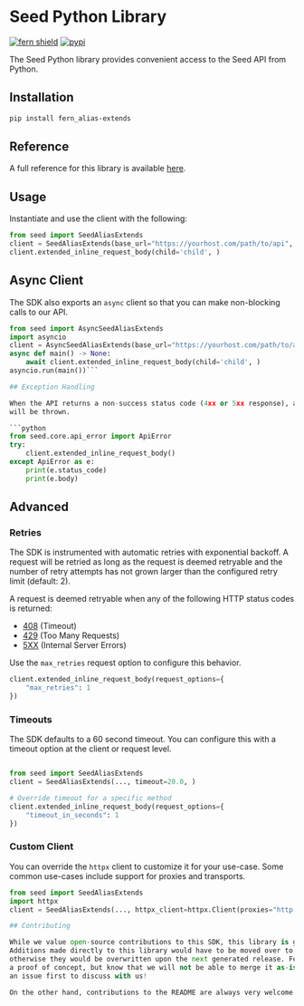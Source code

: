 # Seed Python Library

[![fern shield](https://img.shields.io/badge/%F0%9F%8C%BF-Built%20with%20Fern-brightgreen)](https://buildwithfern.com?utm_source=github&utm_medium=github&utm_campaign=readme&utm_source=Seed%2FPython)
[![pypi](https://img.shields.io/pypi/v/fern_alias-extends)](https://pypi.python.org/pypi/fern_alias-extends)

The Seed Python library provides convenient access to the Seed API from Python.

## Installation

```sh
pip install fern_alias-extends
```

## Reference

A full reference for this library is available [here](./reference.md).

## Usage

Instantiate and use the client with the following:

```python
from seed import SeedAliasExtends
client = SeedAliasExtends(base_url="https://yourhost.com/path/to/api", )
client.extended_inline_request_body(child='child', )
```

## Async Client

The SDK also exports an `async` client so that you can make non-blocking calls to our API.

```python
from seed import AsyncSeedAliasExtends
import asyncio
client = AsyncSeedAliasExtends(base_url="https://yourhost.com/path/to/api", )
async def main() -> None:
    await client.extended_inline_request_body(child='child', )
asyncio.run(main())```

## Exception Handling

When the API returns a non-success status code (4xx or 5xx response), a subclass of the following error
will be thrown.

```python
from seed.core.api_error import ApiError
try:
    client.extended_inline_request_body()
except ApiError as e:
    print(e.status_code)
    print(e.body)
```

## Advanced

### Retries

The SDK is instrumented with automatic retries with exponential backoff. A request will be retried as long
as the request is deemed retryable and the number of retry attempts has not grown larger than the configured
retry limit (default: 2).

A request is deemed retryable when any of the following HTTP status codes is returned:

- [408](https://developer.mozilla.org/en-US/docs/Web/HTTP/Status/408) (Timeout)
- [429](https://developer.mozilla.org/en-US/docs/Web/HTTP/Status/429) (Too Many Requests)
- [5XX](https://developer.mozilla.org/en-US/docs/Web/HTTP/Status/500) (Internal Server Errors)

Use the `max_retries` request option to configure this behavior.

```python
client.extended_inline_request_body(request_options={
    "max_retries": 1
})
```

### Timeouts

The SDK defaults to a 60 second timeout. You can configure this with a timeout option at the client or request level.

```python

from seed import SeedAliasExtends
client = SeedAliasExtends(..., timeout=20.0, )

# Override timeout for a specific method
client.extended_inline_request_body(request_options={
    "timeout_in_seconds": 1
})
```

### Custom Client

You can override the `httpx` client to customize it for your use-case. Some common use-cases include support for proxies
and transports.

```python
from seed import SeedAliasExtends
import httpx
client = SeedAliasExtends(..., httpx_client=httpx.Client(proxies="http://my.test.proxy.example.com", transport=httpx.HTTPTransport(local_address="0.0.0.0"), ))```

## Contributing

While we value open-source contributions to this SDK, this library is generated programmatically.
Additions made directly to this library would have to be moved over to our generation code,
otherwise they would be overwritten upon the next generated release. Feel free to open a PR as
a proof of concept, but know that we will not be able to merge it as-is. We suggest opening
an issue first to discuss with us!

On the other hand, contributions to the README are always very welcome!
